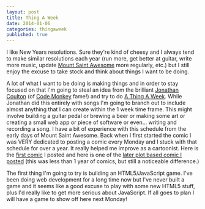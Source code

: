 ```yaml
---
layout: post
title: Thing A Week
date: 2014-01-06
categories: thingaweek
published: true
---
```


I like New Years resolutions. Sure they're kind of cheesy and I always tend to make similar resolutions each year (run more, get better at guitar, write more music, update [Mount Saint Awesome](http://mountsaintawesome.com) more regularly, etc.) but I still enjoy the excuse to take stock and think about things I want to be doing.

A lot of what I want to be doing is making things and in order to stay focused on that I'm going to steal an idea from the brilliant [Jonathan Coulton](http://www.jonathancoulton.com/) (of [Code Monkey](http://www.youtube.com/watch?v=qYodWEKCuGg) fame!) and try to do [A Thing A Week](http://www.jonathancoulton.com/primer/thing-a-week/). While Jonathan did this entirely with songs I'm going to branch out to include almost anything that I can create within the 1 week time frame. This might involve building a guitar pedal or brewing a beer or making some art or creating a small web app or piece of software or even... writing and recording a song. I have a bit of experience with this schedule from the early days of Mount Saint Awesome. Back when I first started the comic I was VERY dedicated to posting a comic every Monday and I stuck with that schedule for over a year. It really helped me improve as a cartoonist. Here is the [first comic](http://mountsaintawesome.com/band/1/1.php) I posted and here is one of the [later plot based comic I posted](http://mountsaintawesome.com/band/3/10.php) (this was less than 1 year of comics, but still a noticeable difference.)

The first thing I'm going to try is building an HTML5/JavaScript game. I've been doing web development for a long time now but I've never built a game and it seems like a good excuse to play with some new HTML5 stuff, plus I'd really like to get more serious about JavaScript. If all goes to plan I will have a game to show off here next Monday!